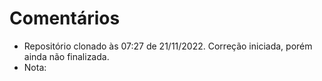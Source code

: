 # Comentários

- Repositório clonado às 07:27 de 21/11/2022. Correção iniciada, porém ainda não finalizada.
- Nota: 

